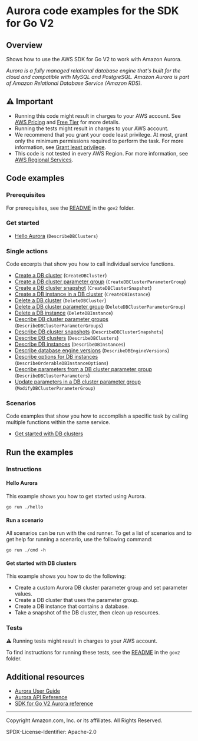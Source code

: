 <!--Generated by WRITEME on 2023-09-12 00:35:04.840447 (UTC)-->
# Aurora code examples for the SDK for Go V2

## Overview

Shows how to use the AWS SDK for Go V2 to work with Amazon Aurora.

<!--custom.overview.start-->
<!--custom.overview.end-->

*Aurora is a fully managed relational database engine that's built for the cloud and compatible with MySQL and PostgreSQL. Amazon Aurora is part of Amazon Relational Database Service (Amazon RDS).*

## ⚠ Important

* Running this code might result in charges to your AWS account. See [AWS Pricing](https://aws.amazon.com/pricing/?aws-products-pricing.sort-by=item.additionalFields.productNameLowercase&aws-products-pricing.sort-order=asc&awsf.Free%20Tier%20Type=*all&awsf.tech-category=*all) and [Free Tier](https://aws.amazon.com/free/?all-free-tier.sort-by=item.additionalFields.SortRank&all-free-tier.sort-order=asc&awsf.Free%20Tier%20Types=*all&awsf.Free%20Tier%20Categories=*all) for more details.
* Running the tests might result in charges to your AWS account.
* We recommend that you grant your code least privilege. At most, grant only the minimum permissions required to perform the task. For more information, see [Grant least privilege](https://docs.aws.amazon.com/IAM/latest/UserGuide/best-practices.html#grant-least-privilege).
* This code is not tested in every AWS Region. For more information, see [AWS Regional Services](https://aws.amazon.com/about-aws/global-infrastructure/regional-product-services).

<!--custom.important.start-->
<!--custom.important.end-->

## Code examples

### Prerequisites

For prerequisites, see the [README](../README.md#Prerequisites) in the `gov2` folder.


<!--custom.prerequisites.start-->
<!--custom.prerequisites.end-->


### Get started

* [Hello Aurora](hello/hello.go#L4) (`DescribeDBClusters`)

### Single actions

Code excerpts that show you how to call individual service functions.

* [Create a DB cluster](actions/clusters.go#L158) (`CreateDBCluster`)
* [Create a DB cluster parameter group](actions/clusters.go#L45) (`CreateDBClusterParameterGroup`)
* [Create a DB cluster snapshot](actions/clusters.go#L204) (`CreateDBClusterSnapshot`)
* [Create a DB instance in a DB cluster](actions/clusters.go#L241) (`CreateDBInstance`)
* [Delete a DB cluster](actions/clusters.go#L186) (`DeleteDBCluster`)
* [Delete a DB cluster parameter group](actions/clusters.go#L69) (`DeleteDBClusterParameterGroup`)
* [Delete a DB instance](actions/clusters.go#L288) (`DeleteDBInstance`)
* [Describe DB cluster parameter groups](actions/clusters.go#L21) (`DescribeDBClusterParameterGroups`)
* [Describe DB cluster snapshots](actions/clusters.go#L223) (`DescribeDBClusterSnapshots`)
* [Describe DB clusters](actions/clusters.go#L134) (`DescribeDBClusters`)
* [Describe DB instances](actions/clusters.go#L263) (`DescribeDBInstances`)
* [Describe database engine versions](actions/clusters.go#L307) (`DescribeDBEngineVersions`)
* [Describe options for DB instances](actions/clusters.go#L328) (`DescribeOrderableDBInstanceOptions`)
* [Describe parameters from a DB cluster parameter group](actions/clusters.go#L87) (`DescribeDBClusterParameters`)
* [Update parameters in a DB cluster parameter group](actions/clusters.go#L115) (`ModifyDBClusterParameterGroup`)

### Scenarios

Code examples that show you how to accomplish a specific task by calling multiple
functions within the same service.

* [Get started with DB clusters](scenarios/get_started_clusters.go)

## Run the examples

### Instructions


<!--custom.instructions.start-->
<!--custom.instructions.end-->

#### Hello Aurora

This example shows you how to get started using Aurora.

```
go run ./hello
```

#### Run a scenario

All scenarios can be run with the `cmd` runner. To get a list of scenarios
and to get help for running a scenario, use the following command:

```
go run ./cmd -h
```

#### Get started with DB clusters

This example shows you how to do the following:

* Create a custom Aurora DB cluster parameter group and set parameter values.
* Create a DB cluster that uses the parameter group.
* Create a DB instance that contains a database.
* Take a snapshot of the DB cluster, then clean up resources.

<!--custom.scenario_prereqs.aurora_Scenario_GetStartedClusters.start-->
<!--custom.scenario_prereqs.aurora_Scenario_GetStartedClusters.end-->


<!--custom.scenarios.aurora_Scenario_GetStartedClusters.start-->
<!--custom.scenarios.aurora_Scenario_GetStartedClusters.end-->

### Tests

⚠ Running tests might result in charges to your AWS account.


To find instructions for running these tests, see the [README](../README.md#Tests)
in the `gov2` folder.



<!--custom.tests.start-->
<!--custom.tests.end-->

## Additional resources

* [Aurora User Guide](https://docs.aws.amazon.com/AmazonRDS/latest/AuroraUserGuide/CHAP_AuroraOverview.html)
* [Aurora API Reference](https://docs.aws.amazon.com/AmazonRDS/latest/APIReference/Welcome.html)
* [SDK for Go V2 Aurora reference](https://pkg.go.dev/github.com/aws/aws-sdk-go-v2/service/rds)

<!--custom.resources.start-->
<!--custom.resources.end-->

---

Copyright Amazon.com, Inc. or its affiliates. All Rights Reserved.

SPDX-License-Identifier: Apache-2.0